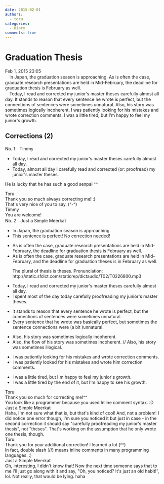 ```yaml
---
date: 2015-02-01
authors:
  - toru
categories:
  - Diary
comments: true
---
```


# Graduation Thesis
<div class="date">Feb 1, 2015 23:05</div>
<div id="post"><div id="body_show_ori">
　In Japan, the graduation season is approaching. As is often the case, graduate research presentations are held in Mid-February, the deadline for graduation thesis is February as well.<br/>　Today, I read and corrected my junior's master theses carefully almost all day. It stands to reason that every sentence he wrote is perfect, but the connections of sentences were sometimes unnatural. Also, his story was sometimes logically incoherent. I was patiently looking for his mistakes and wrote correction comments. I was a little tired, but I'm happy to feel my junior's growth.
</div></div>

<!-- more -->


## Corrections (2)
<div id="block"><div class="first_name"> No. 1　<span class="just_name">Timmy</span></div><div id="block2">
<ul class="correction_field">
<li class="incorrect">Today, I read and corrected my junior's master theses carefully almost all day.</li>
<li class="corrected correct">
Today, almost all day I carefully read and corrected (or: proofread) my junior's master theses.
</li>
</ul>
<p class="comment_small">
 He is lucky that he has such a good senpai ^^
</p>

</div><div class="name"><span class="just_name">Toru</span><br>
Thank you so much always correcting me! :)<br/>That's very nice of you to say. (^-^)
</div>
<div class="name"><span class="just_name">Timmy</span><br>
You are welcome!
</div>
</div>
<div id="block"><div class="first_name"> No. 2　<span class="just_name">Just a Simple Meerkat</span></div><div id="block2">
<ul class="correction_field">
<li class="incorrect">In Japan, the graduation season is approaching.</li>
<li class="corrected perfect">This sentence is perfect! No correction needed!</li>
</ul>
<ul class="correction_field">
<li class="incorrect">As is often the case, graduate research presentations are held in Mid-February, the deadline for graduation thesis is February as well.</li>
<li class="corrected correct">
As is often the case, graduate research presentations are held in Mid-February, <span class="f_blue">and </span>the deadline for graduation thes<span class="f_red">e</span>s is <span class="f_blue">in </span>February as well.
<p class="correction_comment">The plural of thesis is theses. Pronunciation: http://static.sfdict.com/staticrep/dictaudio/T02/T0226800.mp3</p>
</li>
</ul>
<ul class="correction_field">
<li class="incorrect">Today, I read and corrected my junior's master theses carefully almost all day.</li>
<li class="corrected correct">
<span class="f_blue">I spent most of the day</span> today <span class="f_blue">carefully proofreading</span> my junior's master theses.
</li>
</ul>
<ul class="correction_field">
<li class="incorrect">It stands to reason that every sentence he wrote is perfect, but the connections of sentences were sometimes unnatural.</li>
<li class="corrected correct">
<span class="f_blue">E</span>very sentence <span class="f_blue">that </span>he wrote <span class="f_blue">was</span> <span class="f_blue">basically </span>perfect, but <span class="f_blue">sometimes </span>the <span class="f_blue">sentence connections</span> were <span class="f_blue">(a bit )</span>unnatural.
</li>
</ul>
<ul class="correction_field">
<li class="incorrect">Also, his story was sometimes logically incoherent.</li>
<li class="corrected correct">
Also, <span class="f_blue">the flow of </span>his story was sometimes incoherent. // Also, his story was sometimes<span class="f_blue"> illogical</span>.
</li>
</ul>
<ul class="correction_field">
<li class="incorrect">I was patiently looking for his mistakes and wrote correction comments.</li>
<li class="corrected correct">
I <span class="sline"><span class="f_red">was </span></span>patiently look<span class="f_blue">ed</span> for his mistakes and wrote him correction comments.
</li>
</ul>
<ul class="correction_field">
<li class="incorrect">I was a little tired, but I'm happy to feel my junior's growth.</li>
<li class="corrected correct">
I was a little tired <span class="f_blue">by the end of it</span>, but I'm happy to<span class="f_blue"> see his</span> growth.
</li>
</ul>
</div><div class="name"><span class="just_name">Toru</span><br>
Thank you so much for correcting me!^^<br/>You look like a programmer because you used Inline comment syntax. :D
</div>
<div class="name"><span class="just_name">Just a Simple Meerkat</span><br>
Haha, I'm not sure what that is, but that's kind of cool! And, not a problem! I did notice one error though, I'm sure you noticed it but just in case - in the second correction it should say "carefully proofreading my junior's master thesis", not "theses". That's working on the assumption that he only wrote one thesis, though.
</div>
<div class="name"><span class="just_name">Toru</span><br>
Thank you for your additional correction! I learned a lot.(^^)<br/>In fact, double slash (//) means inline comments in many programming languages. :)
</div>
<div class="name"><span class="just_name">Just a Simple Meerkat</span><br>
Oh, interesting, I didn't know that! Now the next time someone says that to me I'll just go along with it and say, "Oh, you noticed? It's just an old habit!", lol. Not really, that would be lying. haha 
</div>
</div>
